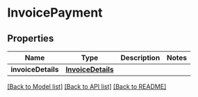 # InvoicePayment

## Properties
Name | Type | Description | Notes
------------ | ------------- | ------------- | -------------
**invoiceDetails** | [**InvoiceDetails**](InvoiceDetails.md) |  | 

[[Back to Model list]](../README.md#documentation-for-models) [[Back to API list]](../README.md#documentation-for-api-endpoints) [[Back to README]](../README.md)


